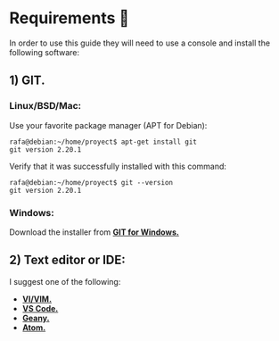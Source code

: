 # Requirements 🔧

In order to use this guide they will need to use a console and install the following software:

## 1) GIT.

### Linux/BSD/Mac:
Use your favorite package manager (APT for Debian):
```shell
rafa@debian:~/home/proyect$ apt-get install git 
git version 2.20.1
```

Verify that it was successfully installed with this command:
```shell
rafa@debian:~/home/proyect$ git --version 
git version 2.20.1
```

### Windows:
Download the installer from [**GIT for Windows.**](https://git-scm.com/downloads)

## 2) Text editor or IDE: 

I suggest one of the following: 
* [**VI/VIM.**](https://www.vim.org/download.php)
* [**VS Code.**](https://vscodium.com/#install)
* [**Geany.**](https://www.geany.org/download/releases/)
* [**Atom.**](https://github.com/atom/atom/releases/)
